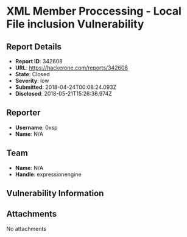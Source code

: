 # XML Member Proccessing - Local File inclusion Vulnerability 

## Report Details
- **Report ID**: 342608
- **URL**: https://hackerone.com/reports/342608
- **State**: Closed
- **Severity**: low
- **Submitted**: 2018-04-24T00:08:24.093Z
- **Disclosed**: 2018-05-21T15:26:36.974Z

## Reporter
- **Username**: 0xsp
- **Name**: N/A

## Team
- **Name**: N/A
- **Handle**: expressionengine

## Vulnerability Information


## Attachments
No attachments
